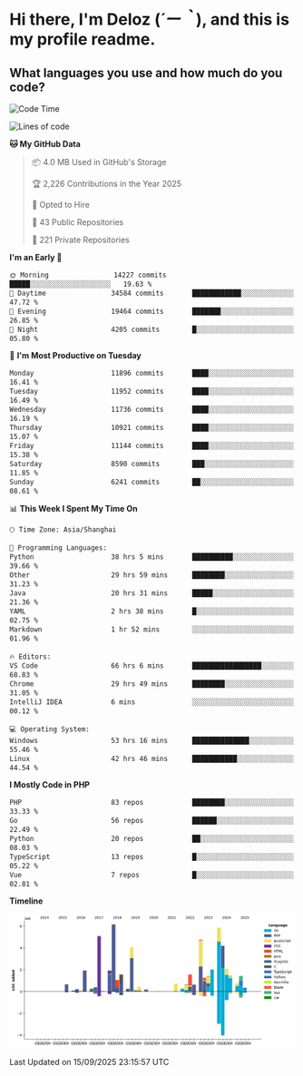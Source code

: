 # **Hi there, I'm Deloz (*´ー｀*), and this is my profile readme.**

## **What languages you use and how much do you code?**

<!--START_SECTION:waka-->
![Code Time](http://img.shields.io/badge/Code%20Time-7%2C497%20hrs%202%20mins-blue)

![Lines of code](https://img.shields.io/badge/From%20Hello%20World%20I%27ve%20Written-53.7%20million%20lines%20of%20code-blue)

**🐱 My GitHub Data** 

> 📦 4.0 MB Used in GitHub's Storage 
 > 
> 🏆 2,226 Contributions in the Year 2025
 > 
> 💼 Opted to Hire
 > 
> 📜 43 Public Repositories 
 > 
> 🔑 221 Private Repositories 
 > 
**I'm an Early 🐤** 

```text
🌞 Morning                14227 commits       █████░░░░░░░░░░░░░░░░░░░░   19.63 % 
🌆 Daytime                34584 commits       ████████████░░░░░░░░░░░░░   47.72 % 
🌃 Evening                19464 commits       ███████░░░░░░░░░░░░░░░░░░   26.85 % 
🌙 Night                  4205 commits        █░░░░░░░░░░░░░░░░░░░░░░░░   05.80 % 
```
📅 **I'm Most Productive on Tuesday** 

```text
Monday                   11896 commits       ████░░░░░░░░░░░░░░░░░░░░░   16.41 % 
Tuesday                  11952 commits       ████░░░░░░░░░░░░░░░░░░░░░   16.49 % 
Wednesday                11736 commits       ████░░░░░░░░░░░░░░░░░░░░░   16.19 % 
Thursday                 10921 commits       ████░░░░░░░░░░░░░░░░░░░░░   15.07 % 
Friday                   11144 commits       ████░░░░░░░░░░░░░░░░░░░░░   15.38 % 
Saturday                 8590 commits        ███░░░░░░░░░░░░░░░░░░░░░░   11.85 % 
Sunday                   6241 commits        ██░░░░░░░░░░░░░░░░░░░░░░░   08.61 % 
```


📊 **This Week I Spent My Time On** 

```text
🕑︎ Time Zone: Asia/Shanghai

💬 Programming Languages: 
Python                   38 hrs 5 mins       ██████████░░░░░░░░░░░░░░░   39.66 % 
Other                    29 hrs 59 mins      ████████░░░░░░░░░░░░░░░░░   31.23 % 
Java                     20 hrs 31 mins      █████░░░░░░░░░░░░░░░░░░░░   21.36 % 
YAML                     2 hrs 38 mins       █░░░░░░░░░░░░░░░░░░░░░░░░   02.75 % 
Markdown                 1 hr 52 mins        ░░░░░░░░░░░░░░░░░░░░░░░░░   01.96 % 

🔥 Editors: 
VS Code                  66 hrs 6 mins       █████████████████░░░░░░░░   68.83 % 
Chrome                   29 hrs 49 mins      ████████░░░░░░░░░░░░░░░░░   31.05 % 
IntelliJ IDEA            6 mins              ░░░░░░░░░░░░░░░░░░░░░░░░░   00.12 % 

💻 Operating System: 
Windows                  53 hrs 16 mins      ██████████████░░░░░░░░░░░   55.46 % 
Linux                    42 hrs 46 mins      ███████████░░░░░░░░░░░░░░   44.54 % 
```

**I Mostly Code in PHP** 

```text
PHP                      83 repos            ████████░░░░░░░░░░░░░░░░░   33.33 % 
Go                       56 repos            ██████░░░░░░░░░░░░░░░░░░░   22.49 % 
Python                   20 repos            ██░░░░░░░░░░░░░░░░░░░░░░░   08.03 % 
TypeScript               13 repos            █░░░░░░░░░░░░░░░░░░░░░░░░   05.22 % 
Vue                      7 repos             █░░░░░░░░░░░░░░░░░░░░░░░░   02.81 % 
```



**Timeline**

![Lines of Code chart](https://raw.githubusercontent.com/deloz/deloz/main/assets/bar_graph.png)


 Last Updated on 15/09/2025 23:15:57 UTC
<!--END_SECTION:waka-->
